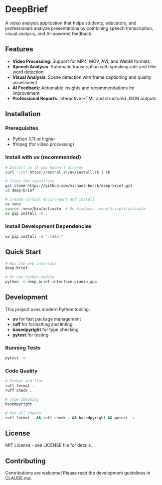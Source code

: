 # DeepBrief

A video analysis application that helps students, educators, and professionals analyze presentations by combining speech transcription, visual analysis, and AI-powered feedback.

## Features

- **Video Processing**: Support for MP4, MOV, AVI, and WebM formats
- **Speech Analysis**: Automatic transcription with speaking rate and filler word detection
- **Visual Analysis**: Scene detection with frame captioning and quality assessment
- **AI Feedback**: Actionable insights and recommendations for improvement
- **Professional Reports**: Interactive HTML and structured JSON outputs

## Installation

### Prerequisites

- Python 3.11 or higher
- ffmpeg (for video processing)

### Install with uv (recommended)

```bash
# Install uv if you haven't already
curl -LsSf https://astral.sh/uv/install.sh | sh

# Clone the repository
git clone https://github.com/michael-borck/deep-brief.git
cd deep-brief

# Create virtual environment and install
uv venv
source .venv/bin/activate  # On Windows: .venv\Scripts\activate
uv pip install -e .
```

### Install Development Dependencies

```bash
uv pip install -e ".[dev]"
```

## Quick Start

```bash
# Run the web interface
deep-brief

# Or use Python module
python -m deep_brief.interface.gradio_app
```

## Development

This project uses modern Python tooling:

- **uv** for fast package management
- **ruff** for formatting and linting
- **basedpyright** for type checking
- **pytest** for testing

### Running Tests

```bash
pytest -v
```

### Code Quality

```bash
# Format and lint
ruff format .
ruff check .

# Type checking
basedpyright

# Run all checks
ruff format . && ruff check . && basedpyright && pytest -v
```

## License

MIT License - see LICENSE file for details.

## Contributing

Contributions are welcome! Please read the development guidelines in CLAUDE.md.